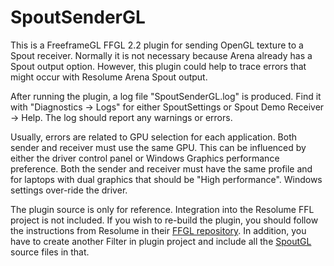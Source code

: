 # SpoutSenderGL

This is a FreeframeGL FFGL 2.2 plugin for sending OpenGL texture to a Spout receiver.
Normally it is not necessary because Arena already has a Spout output option. However,
this plugin could help to trace errors that might occur with Resolume Arena Spout output.

After running the plugin, a log file "SpoutSenderGL.log" is produced.
Find it with "Diagnostics -> Logs" for either SpoutSettings or Spout Demo Receiver -> Help.
The log should report any warnings or errors.

Usually, errors are related to GPU selection for each application.
Both sender and receiver must use the same GPU. This can be influenced by either 
the driver control panel or Windows Graphics performance preference.
Both the sender and receiver must have the same profile and for laptops with dual graphics
that should be "High performance". Windows settings over-ride the driver.

The plugin source is only for reference. Integration into the Resolume FFL project is not included.
If you wish to re-build the plugin, you should follow the instructions from Resolume in their
[FFGL repository](https://github.com/resolume/ffgl). In addition, you have to create another Filter
in plugin project and include all the [SpoutGL](https://github.com/leadedge/Spout2/tree/master/SPOUTSDK/SpoutGL)
source files in that.





